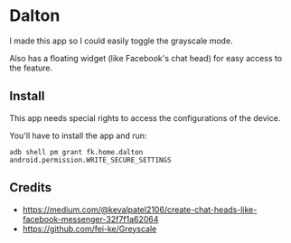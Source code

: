 # Dalton

I made this app so I could easily toggle the grayscale mode.

Also has a floating widget (like Facebook's chat head) for easy access to the feature.

## Install

This app needs special rights to access the configurations of the device.

You'll have to install the app and run:

```
adb shell pm grant fk.home.dalton android.permission.WRITE_SECURE_SETTINGS
```

## Credits

- https://medium.com/@kevalpatel2106/create-chat-heads-like-facebook-messenger-32f7f1a62064
- https://github.com/fei-ke/Greyscale